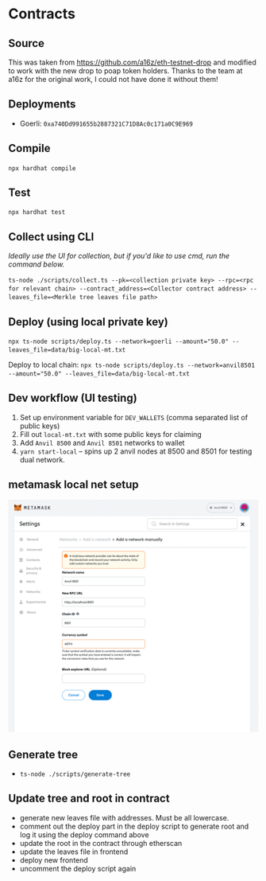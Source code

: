 # Contracts

## Source

This was taken from https://github.com/a16z/eth-testnet-drop and modified to work with the new drop to poap token holders.
Thanks to the team at a16z for the original work, I could not have done it without them!

## Deployments

- Goerli: `0xa740Dd991655b2887321C71D8Ac0c171a0C9E969`

## Compile

`npx hardhat compile`

## Test

`npx hardhat test`

## Collect using CLI

_Ideally use the UI for collection, but if you'd like to use cmd, run the command below._

`ts-node ./scripts/collect.ts --pk=<collection private key> --rpc=<rpc for relevant chain> --contract_address=<Collector contract address> --leaves_file=<Merkle tree leaves file path>`

## Deploy (using local private key)

`npx ts-node scripts/deploy.ts --network=goerli --amount="50.0" --leaves_file=data/big-local-mt.txt`

Deploy to local chain:
`npx ts-node scripts/deploy.ts --network=anvil8501 --amount="50.0" --leaves_file=data/big-local-mt.txt`

## Dev workflow (UI testing)

1. Set up environment variable for `DEV_WALLETS` (comma separated list of public keys)
2. Fill out `local-mt.txt` with some public keys for claiming
3. Add `Anvil 8500` and `Anvil 8501` networks to wallet
4. `yarn start-local` – spins up 2 anvil nodes at 8500 and 8501 for testing dual network.

## metamask local net setup

![networks](imgs/MetaMaskSetup.png)

## Generate tree

- `ts-node ./scripts/generate-tree`

## Update tree and root in contract

- generate new leaves file with addresses. Must be all lowercase.
- comment out the deploy part in the deploy script to generate root and log it using the deploy command above
- update the root in the contract through etherscan
- update the leaves file in frontend
- deploy new frontend
- uncomment the deploy script again
